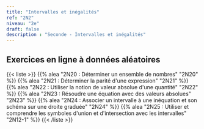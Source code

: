 ```yaml
---
title: "Intervalles et inégalités"
ref: "2N2"
niveau: "2e"
draft: false
description : "Seconde - Intervalles et inégalités"
---
```


<!-- 
<h2 class="ui horizontal divider header">Objectifs</h2>

{{< liste >}}
	{{% objectif "4S10 - Lire, interpréter et représenter des données sous forme de diagrammes circulaires." %}}
	{{% objectif "4S11 - Calculer et interpréter la médiane d’une série de données de petit effectif total." %}}
{{< /liste >}} 

<div class="ui hidden divider"></div>
<div class="ui hidden divider"></div>
-->

<h2 class="ui horizontal divider header">Exercices en ligne à données aléatoires</h2>

{{< liste >}}
	{{% alea "2N20 : Déterminer un ensemble de nombres" "2N20" %}}
	{{% alea "2N21 : Déterminer la parité d'une expression" "2N21" %}}
	{{% alea "2N22 : Utiliser la notion de valeur absolue d'une quantité" "2N22" %}}
	{{% alea "2N23 : Résoudre une équation avec des valeurs absolues" "2N23" %}}
	{{% alea "2N24 : Associer un intervalle à une inéquation et son schéma sur une droite graduée" "2N24" %}}
	{{% alea "2N25 : Utiliser et comprendre les symboles d'union et d'intersection avec les intervalles" "2N12-1" %}}
{{< /liste >}}


<div class="ui hidden divider"></div>
<div class="ui hidden divider"></div>

<!-- <h2 class="ui horizontal divider header">Compléments numériques</h2>

{{< liste >}}
	{{% youtube "N10 : Le système de numération décimal (vidéo de Jean-Yves Labouche)" "UudfsVP17Jk" %}}
	{{% youtube "N12 : Multiplier un entier par 100 (vidéo de Christophe Bringard)" "LR_ZwBNZVmg" %}}
	{{% url "N12 : Glisse-nombre - Multiplier ou diviser par 10, 100 ou 1 000 (outil développé par Arnaud Durand)" "https://mathix.org/glisse-nombre/index.html" %}}
	{{% url "Polypad (manipuler les fractions)" "https://mathigon.org/polypad" %}}
{{< /liste >}}



<div class="ui hidden divider"></div>
<div class="ui hidden divider"></div>

<h2 class="ui horizontal divider header">Corrections</h2>

{{< liste >}}
	{{% pdf-corr "Mise en route N1 : Numérations et fractions" 6N1 %}}
	{{% pdf-corr "Entrainement N10 : Connaitre le système décimal" "6N10" %}}
	{{% pdf-corr "Entrainement N11 : Comparer, ranger, encadrer, repérer des grands nombres entiers" "6N11" %}}
	{{% pdf-corr "Entrainement N12-N13 : Multiplier un entier par 10, 100, 1 000 et convertir (déca à kilo)" "6N12-N13" %}}
	{{% pdf-corr "Entrainement N12-N13 BIS : Multiplier un entier par 10, 100, 1 000 et convertir (déca à kilo)" "6N12-N13v2" %}}
	{{% pdf-corr "Entrainement N12-N13 TER : Multiplier un entier par 10, 100, 1 000 et convertir (déca à kilo)" "6N12-N13v3" %}}
	{{% pdf-corr "Entrainement N14 : Comprendre et utiliser la notion de fraction dans des cas simples." "6N14" %}}
{{< /liste >}}
 -->
